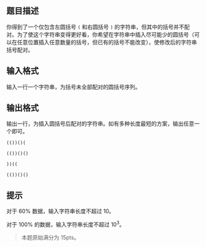 ## 题目描述
你得到了一个仅包含左圆括号 `(` 和右圆括号 `)` 的字符串，但其中的括号并不配对。为了使这个字符串变得更好看，你希望在字符串中插入尽可能少的圆括号（可以在任意位置插入任意数量的括号，但已有的括号不能改变），使修改后的字符串括号配对。

## 输入格式
输⼊一行一个字符串，为括号未全部配对的圆括号序列。

## 输出格式
输出一行，为插入圆括号后配对的字符串。如有多种长度最短的方案，输出任意⼀个即可。

```input1
(())()(
```

```output1
(())()()
```

```input2
))((
```

```output2
(())()()
```

## 提示
对于 $60\%$ 数据，输入字符串长度不超过 $10$。

对于 $100\%$ 的数据，输入字符串长度不超过 $10^3$。

>本题原始满分为 $15\text{pts}$。

